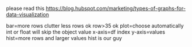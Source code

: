 please read this
https://blog.hubspot.com/marketing/types-of-graphs-for-data-visualization




bar=more rows clutter less rows ok row>35 ok
plot=choose automatically int or float will skip the object value 
x-axis=df index
y-axis=values
hist=more rows and larger values hist is our guy 